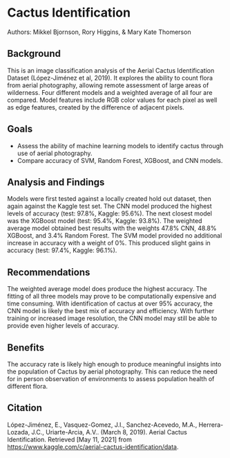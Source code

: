 # Cactus Identification
Authors: Mikkel Bjornson, Rory Higgins, & Mary Kate Thomerson
## Background
This is an image classification analysis of the Aerial Cactus Identification Dataset (López-Jiménez et al,
2019). It explores the ability to count flora from aerial photography, allowing remote assessment of large areas of wilderness.  Four different models and a weighted average of all four are compared. Model features include RGB color values for each pixel as well as edge features, created by the difference of adjacent pixels. 
## Goals
-	Assess the ability of machine learning models to identify cactus through use of aerial photography.
-	Compare accuracy of SVM, Random Forest, XGBoost, and CNN models. 
## Analysis and Findings
Models were first tested against a locally created hold out dataset, then again against the Kaggle test set. The CNN model produced the highest levels of accuracy (test: 97.8%, Kaggle: 95.6%).  The next closest model was the XGBoost model (test: 95.4%, Kaggle: 93.8%). The weighted average model obtained best results with the weights 47.8% CNN, 48.8% XGBoost, and 3.4% Random Forest. The SVM model provided no additional increase in accuracy with a weight of 0%. This produced slight gains in accuracy (test: 97.4%, Kaggle: 96.1%).  
## Recommendations 
The weighted average model does produce the highest accuracy. The fitting of all three models may prove to be computationally expensive and time consuming. With identification of cactus at over 95% accuracy, the CNN model is likely the best mix of accuracy and efficiency. With further training or increased image resolution, the CNN model may still be able to provide even higher levels of accuracy. 
## Benefits
The accuracy rate is likely high enough to produce meaningful insights into the population of Cactus by aerial photography. This can reduce the need for in person observation of environments to assess population health of different flora. 
## Citation 
López-Jiménez, E., Vasquez-Gomez, J.I., Sanchez-Acevedo, M.A., Herrera-Lozada, J.C., Uriarte-Arcia, A.V..
(March 8, 2019). Aerial Cactus Identification. Retrieved [May 11, 2021] from https://www.kaggle.com/c/aerial-cactus-identification/data.
